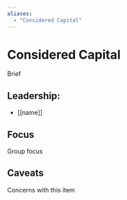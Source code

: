```yaml
---
aliases:
  - "Considered Capital"
---
```

# Considered Capital

Brief

## Leadership:

- [[name]]

## Focus

Group focus

## Caveats 

Concerns with this item